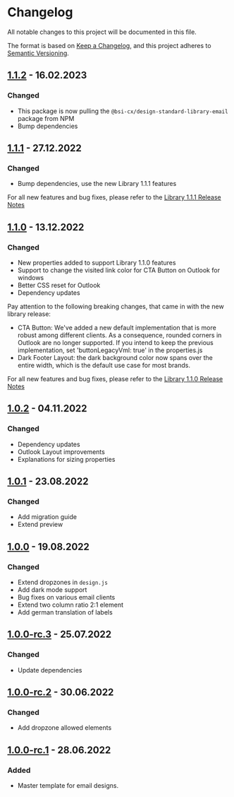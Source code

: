 # Changelog

All notable changes to this project will be documented in this file.

The format is based on [Keep a Changelog](https://keepachangelog.com/en/1.0.0/), and this project adheres
to [Semantic Versioning](https://semver.org/spec/v2.0.0.html).

## [1.1.2] - 16.02.2023

### Changed
* This package is now pulling the `@bsi-cx/design-standard-library-email` package from NPM
* Bump dependencies

[1.1.2]: https://github.com/bsi-software/bsi-cx-design-master-template-email/releases/tag/1.1.2

## [1.1.1] - 27.12.2022

### Changed
* Bump dependencies, use the new Library 1.1.1 features

For all new features and bug fixes, please refer to the [Library 1.1.1 Release Notes](https://github.com/bsi-software/bsi-cx-design-standard-library-email/releases/tag/1.1.1)

[1.1.1]: https://github.com/bsi-software/bsi-cx-design-master-template-email/releases/tag/1.1.1


## [1.1.0] - 13.12.2022

### Changed
* New properties added to support Library 1.1.0 features
* Support to change the visited link color for CTA Button on Outlook for windows
* Better CSS reset for Outlook
* Dependency updates

Pay attention to the following breaking changes, that came in with the new library release:
* CTA Button: We've added a new default implementation that is more robust among different clients. As a consequence, rounded corners in Outlook are no longer supported. If you intend to keep the previous implementation, set 'buttonLegacyVml: true' in the properties.js
* Dark Footer Layout: the dark background color now spans over the entire width, which is the default use case for most brands.

For all new features and bug fixes, please refer to the [Library 1.1.0 Release Notes](https://github.com/bsi-software/bsi-cx-design-standard-library-email/releases/tag/1.1.0)

[1.1.0]: https://github.com/bsi-software/bsi-cx-design-master-template-email/releases/tag/1.1.0

## [1.0.2] - 04.11.2022

### Changed
* Dependency updates
* Outlook Layout improvements
* Explanations for sizing properties

[1.0.2]: https://github.com/bsi-software/bsi-cx-design-master-template-email/releases/tag/1.0.2


## [1.0.1] - 23.08.2022

### Changed
* Add migration guide
* Extend preview

[1.0.1]: https://github.com/bsi-software/bsi-cx-design-master-template-email/releases/tag/1.0.1


## [1.0.0] - 19.08.2022

### Changed
* Extend dropzones in `design.js`
* Add dark mode support
* Bug fixes on various email clients
* Extend two column ratio 2:1 element
* Add german translation of labels

[1.0.0]: https://github.com/bsi-software/bsi-cx-design-master-template-email/releases/tag/1.0.0


## [1.0.0-rc.3] - 25.07.2022

### Changed
* Update dependencies

[1.0.0-rc.3]: https://github.com/bsi-software/bsi-cx-design-master-template-email/releases/tag/1.0.0-rc.3


## [1.0.0-rc.2] - 30.06.2022

### Changed
* Add dropzone allowed elements

[1.0.0-rc.2]: https://github.com/bsi-software/bsi-cx-design-master-template-email/releases/tag/1.0.0-rc.2


## [1.0.0-rc.1] - 28.06.2022

### Added
* Master template for email designs.

[1.0.0-rc.1]: https://github.com/bsi-software/bsi-cx-design-master-template-email/releases/tag/1.0.0-rc.1